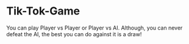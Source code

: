 # Tik-Tok-Game
You can play Player vs Player or Player vs AI. Although, you can never defeat the AI, the best you can do against it is a draw!
